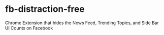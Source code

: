 fb-distraction-free
===================

Chrome Extension that hides the News Feed, Trending Topics, and Side Bar UI Counts on Facebook
